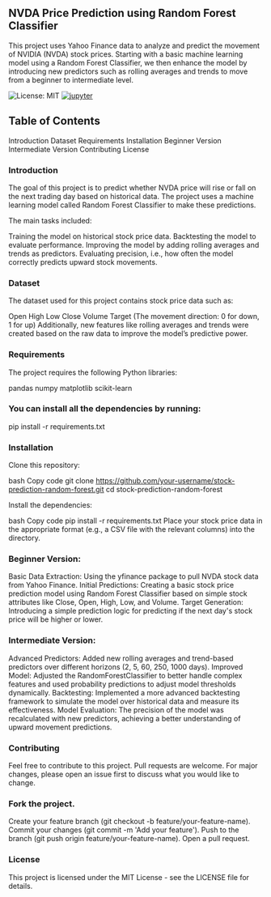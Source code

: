 ## NVDA Price Prediction using Random Forest Classifier

This project uses Yahoo Finance data to analyze and predict the movement of NVIDIA (NVDA) stock prices. Starting with a basic machine learning model using a Random Forest Classifier, we then enhance the model by introducing new predictors such as rolling averages and trends to move from a beginner to intermediate level.

![License: MIT](https://img.shields.io/badge/License-MIT-yellow.svg)
[![jupyter](https://img.shields.io/badge/Jupyter-Lab-F37626.svg?style=flat&logo=Jupyter)](https://jupyterlab.readthedocs.io/en/stable)

## Table of Contents
Introduction
Dataset
Requirements
Installation
Beginner Version
Intermediate Version 
Contributing
License

### Introduction
The goal of this project is to predict whether NVDA price will rise or fall on the next trading day based on historical data. The project uses a machine learning model called Random Forest Classifier to make these predictions.

The main tasks included:

Training the model on historical stock price data.
Backtesting the model to evaluate performance.
Improving the model by adding rolling averages and trends as predictors.
Evaluating precision, i.e., how often the model correctly predicts upward stock movements.

### Dataset
The dataset used for this project contains stock price data such as:

Open
High
Low
Close
Volume
Target (The movement direction: 0 for down, 1 for up)
Additionally, new features like rolling averages and trends were created based on the raw data to improve the model’s predictive power.

### Requirements
The project requires the following Python libraries:

pandas
numpy
matplotlib
scikit-learn

### You can install all the dependencies by running:

pip install -r requirements.txt

### Installation
Clone this repository:

bash
Copy code
git clone https://github.com/your-username/stock-prediction-random-forest.git
cd stock-prediction-random-forest

Install the dependencies:

bash
Copy code
pip install -r requirements.txt
Place your stock price data in the appropriate format (e.g., a CSV file with the relevant columns) into the directory.

### Beginner Version:
Basic Data Extraction: Using the yfinance package to pull NVDA stock data from Yahoo Finance.
Initial Predictions: Creating a basic stock price prediction model using Random Forest Classifier based on simple stock attributes like Close, Open, High, Low, and Volume.
Target Generation: Introducing a simple prediction logic for predicting if the next day's stock price will be higher or lower.

### Intermediate Version:
Advanced Predictors: Added new rolling averages and trend-based predictors over different horizons (2, 5, 60, 250, 1000 days).
Improved Model: Adjusted the RandomForestClassifier to better handle complex features and used probability predictions to adjust model thresholds dynamically.
Backtesting: Implemented a more advanced backtesting framework to simulate the model over historical data and measure its effectiveness.
Model Evaluation: The precision of the model was recalculated with new predictors, achieving a better understanding of upward movement predictions.

### Contributing
Feel free to contribute to this project. Pull requests are welcome. For major changes, please open an issue first to discuss what you would like to change.

### Fork the project.
Create your feature branch (git checkout -b feature/your-feature-name).
Commit your changes (git commit -m 'Add your feature').
Push to the branch (git push origin feature/your-feature-name).
Open a pull request.

### License
This project is licensed under the MIT License - see the LICENSE file for details.
